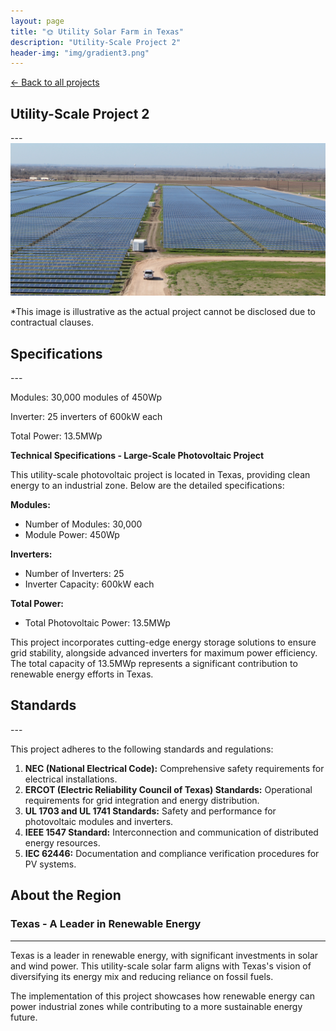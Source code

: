 ```yaml
---
layout: page
title: "🌞 Utility Solar Farm in Texas"
description: "Utility-Scale Project 2"
header-img: "img/gradient3.png"
---
```


[← Back to all projects](https://laisdallemulle.github.io/projects/)

<h2>Utility-Scale Project 2</h2>
---
<div class="container">
    <div class="row">
      <div class="col-md-8">
        <img src="https://raw.githubusercontent.com/laisdallemulle/laisdallemulle.github.io/main/img/solar-cropped.jpg" 
             alt="Illustrative Image of a Solar Project" 
             class="img-fluid">
        <p class="text-muted text-center mt-2">*This image is illustrative as the actual project cannot be disclosed due to contractual clauses.</p>
      </div>
    </div>
</div>

<h2>Specifications</h2>
---

Modules: 30,000 modules of 450Wp

Inverter: 25 inverters of 600kW each

Total Power: 13.5MWp

**Technical Specifications - Large-Scale Photovoltaic Project**

This utility-scale photovoltaic project is located in Texas, providing clean energy to an industrial zone. Below are the detailed specifications:

**Modules:**
- Number of Modules: 30,000
- Module Power: 450Wp

**Inverters:**
- Number of Inverters: 25
- Inverter Capacity: 600kW each

**Total Power:**
- Total Photovoltaic Power: 13.5MWp

This project incorporates cutting-edge energy storage solutions to ensure grid stability, alongside advanced inverters for maximum power efficiency. The total capacity of 13.5MWp represents a significant contribution to renewable energy efforts in Texas.

<h2>Standards</h2>
---

This project adheres to the following standards and regulations:
1. **NEC (National Electrical Code):** Comprehensive safety requirements for electrical installations.
2. **ERCOT (Electric Reliability Council of Texas) Standards:** Operational requirements for grid integration and energy distribution.
3. **UL 1703 and UL 1741 Standards:** Safety and performance for photovoltaic modules and inverters.
4. **IEEE 1547 Standard:** Interconnection and communication of distributed energy resources.
5. **IEC 62446:** Documentation and compliance verification procedures for PV systems.

<h2>About the Region</h2>

### Texas - A Leader in Renewable Energy

---

Texas is a leader in renewable energy, with significant investments in solar and wind power. This utility-scale solar farm aligns with Texas's vision of diversifying its energy mix and reducing reliance on fossil fuels. 

The implementation of this project showcases how renewable energy can power industrial zones while contributing to a more sustainable energy future.
